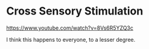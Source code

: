 Cross Sensory Stimulation
=========================

https://www.youtube.com/watch?v=8Vs6R5YZQ3c

I think this happens to everyone, to a lesser degree.

